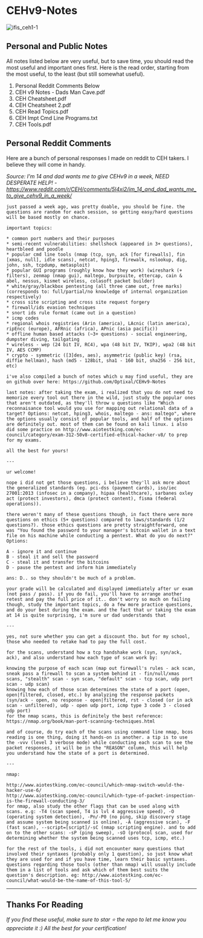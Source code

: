 # CEHv9-Notes

![ifis_ceh1-1](https://user-images.githubusercontent.com/19287477/35230991-93a6f604-ffd2-11e7-9436-f45556c484e8.png)

## Personal and Public Notes

All notes listed below are very useful, but to save time, you should read the most useful and important ones first. Here is the read order, starting from the most useful, to the least (but still somewhat useful).

1. Personal Reddit Comments Below
2. CEH v9 Notes - Dads Man Cave.pdf
3. CEH Cheatsheet.pdf
4. CEH Cheatsheet 2.pdf
5. CEH Read Topics.pdf
6. CEH Impt Cmd Line Programs.txt
7. CEH Tools.pdf

## Personal Reddit Comments

Here are a bunch of personal responses I made on reddit to CEH takers. I believe they will come in handy.

*Source: I'm 14 and dad wants me to give CEHv9 in a week, NEED DESPERATE HELP! - https://www.reddit.com/r/CEH/comments/5l4xi2/im_14_and_dad_wants_me_to_give_cehv9_in_a_week/*

```
just passed a week ago, was pretty doable, you should be fine. the questions are random for each session, so getting easy/hard questions will be based mostly on chance.

important topics:

* common port numbers and their purposes
* semi-recent vulnerabilities: shellshock (appeared in 3+ questions), heartbleed and poodle
* popular cmd line tools (nmap (tcp, syn, ack [for firewalls], fin [xmas, null], idle scans), netcat, hping3, firewalk, nslookup, dig, john, ssh, tcpdump, metasploit)
* popular GUI programs (roughly know how they work) (wireshark (+ filters), zenmap (nmap gui), maltego, burpsuite, ettercap, cain & abel, nessus, kismet wireless, colasoft packet builder)
* white/gray/blackbox pentesting (all three came out, free marks) (corresponds to: full/partial/no knowledge of internal organization respectively)
* cross site scripting and cross site request forgery
* firewall/ids evasion techniques
* snort ids rule format (came out in a question)
* icmp codes
* regional whois registries (Arin (america), LAcnic (latin america), ripEncc (europe), AFRnic (africa), APnic (asia pacific))
* offline human based attacks (~3+ questions) - social engineering, dumpster diving, tailgating
* wireless - wep (24 bit IV, RC4), wpa (48 bit IV, TKIP), wpa2 (48 bit IV, AES CCMP)
* crypto - symmetric ([3]des, aes), asymmetric (public key) (rsa, diffie hellman), hash (md5 - 128bit, sha1 - 160 bit, sha256 - 256 bit, etc)

i've also compiled a bunch of notes which u may find useful, they are on github over here: https://github.com/Optixal/CEHv9-Notes

last notes: after taking the exam, i realized that you do not need to memorize every tool out there in the wild, just study the popular ones that aren't outdated, as they'll throw u questions like "Which reconnaisance tool would you use for mapping out relational data of a target? Options: netcat, hping3, whois, maltego - ans: maltego", where the options usually consist of popular tools, and half of the options are definitely out. most of them can be found on kali linux. i also did some practice on http://www.aiotestking.com/ec-council/category/exam-312-50v8-certified-ethical-hacker-v8/ to prep for my exams.

all the best for yours!

---

ur welcome!

nope i did not get those questions, i believe they'll ask more about the generalized standards (eg. pci-dss (payment cards), iso/iec 27001:2013 (infosec in a company), hipaa (healthcare), sarbanes oxley act (protect investors), dmca (protect content), fisma (federal operations)).

there weren't many of these questions though, in fact there were more questions on ethics (5+ questions) compared to laws/standards (1/2 questions?). those ethics questions are pretty straightforward, one was "You found the password to your manager's bitcoin wallet in a text file on his machine while conducting a pentest. What do you do next?" Options:

A - ignore it and continue
B - steal it and sell the password
C - steal it and transfer the bitcoins
D - pause the pentest and inform him immediately

ans: D.. so they shouldn't be much of a problem.

your grade will be calculated and displayed immediately after ur exam (not pass / pass). if you do fail, you'll have to arrange another retest and pay the full price of it.. don't worry so much on failing though, study the important topics, do a few more practice questions, and do your best during the exam. and the fact that ur taking the exam at 14 is quite surprising, i'm sure ur dad understands that

---

yes, not sure whether you can get a discount tho. but for my school, those who needed to retake had to pay the full cost.

for the scans, understand how a tcp handshake work (syn, syn/ack, ack), and also understand how each type of scan work by:

knowing the purpose of each scan (map out firewall's rules - ack scan, sneak pass a firewall to scan a system behind it - fin/null/xmas scans, "stealth" scan - syn scan, "default" scan - tcp scan, udp port scan - udp scan)
knowing how each of those scan determines the state of a port (open, open|filtered, closed, etc.) by analyzing the response packets (syn/ack - open, no response - open|filtered, rst - closed (or in ack scan - unfiltered), udp - open udp port, icmp type 3 code 3 - closed udp port)
for the nmap scans, this is definitely the best reference: https://nmap.org/book/man-port-scanning-techniques.html

and of course, do try each of the scans using command line nmap, bcos reading is one thing, doing it hands-on is another. a tip is to use the -vvv (level 3 verbose mode) while conducting each scan to see the packet responses, it will be in the "REASON" column, this will help you understand how the state of a port is determined.

---

nmap:

http://www.aiotestking.com/ec-council/which-nmap-switch-would-the-hacker-use-6/
http://www.aiotestking.com/ec-council/which-type-of-packet-inspection-is-the-firewall-conducting-3/
for nmap, also study the other flags that can be used along with scans. e.g: -T4 (scan speed, T4 is lvl 4 aggressive speed), -O (operating system detection), -Pn/-P0 (no ping, skip discovery stage and assume system being scanned is online), -A (aggressive scan), -F (fast scan), --script=[script]/-sC (nmap scripting engine). and to add on to the other scans: -sP (ping sweep), -sO (protocol scan, used for determining whether the system being scanned uses tcp, icmp, etc.)

for the rest of the tools, i did not encounter many questions that involved their syntaxes (probably only 1 question), so just know what they are used for and if you have time, learn their basic syntaxes. questions regarding those tools (other than nmap) will usually include them in a list of tools and ask which of them best suits the question's description. eg: http://www.aiotestking.com/ec-council/what-would-be-the-name-of-this-tool-5/

```

---

## Thanks For Reading

*If you find these useful, make sure to star :star: the repo to let me know you appreciate it :) All the best for your certification!*
